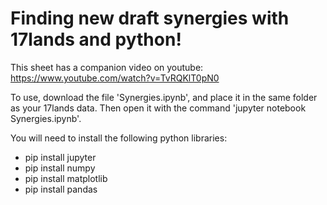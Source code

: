 # Finding new draft synergies with 17lands and python!
This sheet has a companion video on youtube: https://www.youtube.com/watch?v=TvRQKlT0pN0

To use, download the file 'Synergies.ipynb', and place it in the same folder as your 17lands data. Then open it with the command 'jupyter notebook Synergies.ipynb'.

You will need to install the following python libraries:
- pip install jupyter
- pip install numpy
- pip install matplotlib
- pip install pandas
